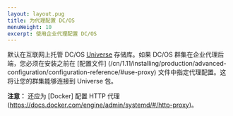 ```yaml
---
layout: layout.pug
title: 为代理配置 DC/OS
menuWeight: 10
excerpt: 使用企业代理配置 DC/OS
---
```



默认在互联网上托管 DC/OS [Universe](https://github.com/mesosphere/universe) 存储库。如果 DC/OS 群集在企业代理后端，您必须在安装之前在 [配置文件]  (/cn/1.11/installing/production/advanced-configuration/configuration-reference/#use-proxy) 文件中指定代理配置。这将让您的群集能够连接到 Universe 包。

**注意：** 还应为 [Docker] 配置 HTTP 代理 (https://docs.docker.com/engine/admin/systemd/#/http-proxy)。
